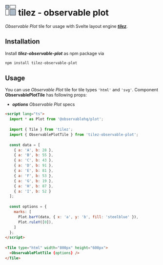 # ![Tilez-Logo](https://github.com/spren9er/tilez/blob/main/docs/images/tilez_logo.svg?raw=true) tilez - observable plot

_Observable Plot_ tile for usage with Svelte layout engine [**_tilez_**](https://github.com/spren9er/tilez).


## Installation

Install **_tilez-observable-plot_** as npm package via

```bash
npm install tilez-observable-plot
```

## Usage

You can use _Observable Plot_ tile for tile types `'html'` and `'svg'`. Component **ObservablePlotTile** has following props:

- **_options_** _Observable Plot_ specs

```html
<script lang="ts">
  import * as Plot from '@observablehq/plot';

  import { Tile } from 'tilez';
  import { ObservablePlotTile } from 'tilez-observable-plot';

  const data = [
    { a: 'A', b: 28 },
    { a: 'B', b: 55 },
    { a: 'C', b: 43 },
    { a: 'D', b: 91 },
    { a: 'E', b: 81 },
    { a: 'F', b: 53 },
    { a: 'G', b: 19 },
    { a: 'H', b: 87 },
    { a: 'I', b: 52 }
  ];

  const options = {
    marks: [
      Plot.barY(data, { x: 'a', y: 'b', fill: 'steelblue' }),
      Plot.ruleY([0]),
    ]
  };
</script>

<Tile type="html" width="800px" height="600px">
  <ObservablePlotTile {options} />
</Tile>
```